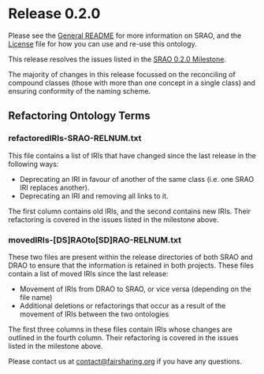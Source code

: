 # Release 0.2.0

Please see the [General README](https://github.com/FAIRsharing/subject-ontology/blob/master/README.md) for
more information on SRAO, and the [License](https://github.com/FAIRsharing/subject-ontology/blob/master/LICENSE.md) file
for how you can use and re-use this ontology.

This release resolves the issues listed in the
[SRAO 0.2.0 Milestone](https://github.com/FAIRsharing/subject-ontology/milestone/2).

The majority of changes in this release focussed on the reconciling of compound classes (those with more than one concept in a single class) and ensuring conformity of the naming scheme.

## Refactoring Ontology Terms

### refactoredIRIs-SRAO-RELNUM.txt

This file contains a list of IRIs that have changed since the last release in the following ways:

* Deprecating an IRI in favour of another of the same class (i.e. one SRAO IRI replaces another).
* Deprecating an IRI and removing all links to it.

The first column contains old IRIs, and the second contains new IRIs. Their refactoring is covered in the issues listed in the milestone above.

### movedIRIs-[DS]RAOto[SD]RAO-RELNUM.txt

These two files are present within the release directories of both SRAO and DRAO to ensure that the information is retained in both projects. These files contain a list of moved IRIs since the last release:

* Movement of IRIs from DRAO to SRAO, or vice versa (depending on the file name)
* Additional deletions or refactorings that occur as a result of the movement of IRIs between the two ontologies

The first three columns in these files contain IRIs whose changes are outlined in the fourth column. Their refactoring is covered in the issues listed in the milestone above.

Please contact us at contact@fairsharing.org if you have any questions.
